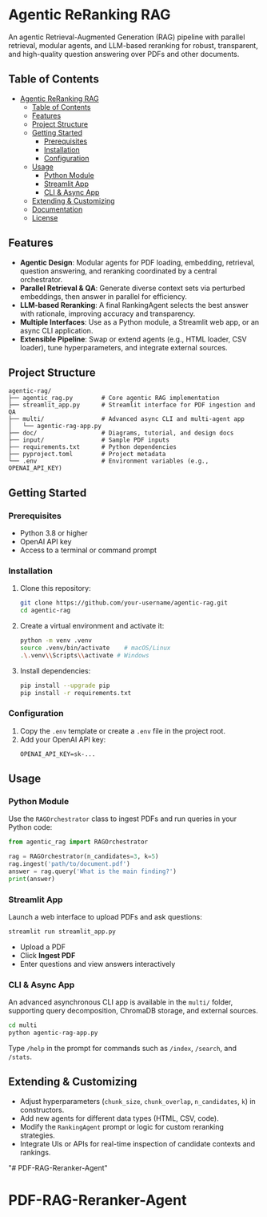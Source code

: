 # Agentic ReRanking RAG

An agentic Retrieval-Augmented Generation (RAG) pipeline with parallel retrieval, modular agents, and LLM-based reranking for robust, transparent, and high-quality question answering over PDFs and other documents.


## Table of Contents

- [Agentic ReRanking RAG](#agentic-reranking-rag)
  - [Table of Contents](#table-of-contents)
  - [Features](#features)
  - [Project Structure](#project-structure)
  - [Getting Started](#getting-started)
    - [Prerequisites](#prerequisites)
    - [Installation](#installation)
    - [Configuration](#configuration)
  - [Usage](#usage)
    - [Python Module](#python-module)
    - [Streamlit App](#streamlit-app)
    - [CLI \& Async App](#cli--async-app)
  - [Extending \& Customizing](#extending--customizing)
  - [Documentation](#documentation)
  - [License](#license)

## Features

- **Agentic Design**: Modular agents for PDF loading, embedding, retrieval, question answering, and reranking coordinated by a central orchestrator.
- **Parallel Retrieval & QA**: Generate diverse context sets via perturbed embeddings, then answer in parallel for efficiency.
- **LLM-based Reranking**: A final RankingAgent selects the best answer with rationale, improving accuracy and transparency.
- **Multiple Interfaces**: Use as a Python module, a Streamlit web app, or an async CLI application.
- **Extensible Pipeline**: Swap or extend agents (e.g., HTML loader, CSV loader), tune hyperparameters, and integrate external sources.

## Project Structure

```text
agentic-rag/
├── agentic_rag.py        # Core agentic RAG implementation
├── streamlit_app.py      # Streamlit interface for PDF ingestion and QA
├── multi/                # Advanced async CLI and multi-agent app
│   └── agentic-rag-app.py
├── doc/                  # Diagrams, tutorial, and design docs
├── input/                # Sample PDF inputs
├── requirements.txt      # Python dependencies
├── pyproject.toml        # Project metadata
└── .env                  # Environment variables (e.g., OPENAI_API_KEY)
``` 

## Getting Started

### Prerequisites

- Python 3.8 or higher
- OpenAI API key
- Access to a terminal or command prompt

### Installation

1. Clone this repository:
   ```bash
   git clone https://github.com/your-username/agentic-rag.git
   cd agentic-rag
   ```

2. Create a virtual environment and activate it:
   ```bash
   python -m venv .venv
   source .venv/bin/activate    # macOS/Linux
   .\.venv\\Scripts\\activate # Windows
   ```

3. Install dependencies:
   ```bash
   pip install --upgrade pip
   pip install -r requirements.txt
   ```

### Configuration

1. Copy the `.env` template or create a `.env` file in the project root.
2. Add your OpenAI API key:
   ```env
   OPENAI_API_KEY=sk-...
   ```

## Usage

### Python Module

Use the `RAGOrchestrator` class to ingest PDFs and run queries in your Python code:

```python
from agentic_rag import RAGOrchestrator

rag = RAGOrchestrator(n_candidates=3, k=5)
rag.ingest('path/to/document.pdf')
answer = rag.query('What is the main finding?')
print(answer)
```

### Streamlit App

Launch a web interface to upload PDFs and ask questions:

```bash
streamlit run streamlit_app.py
```

- Upload a PDF
- Click **Ingest PDF**
- Enter questions and view answers interactively

### CLI & Async App

An advanced asynchronous CLI app is available in the `multi/` folder, supporting query decomposition, ChromaDB storage, and external sources.

```bash
cd multi
python agentic-rag-app.py
```

Type `/help` in the prompt for commands such as `/index`, `/search`, and `/stats`.

## Extending & Customizing

- Adjust hyperparameters (`chunk_size`, `chunk_overlap`, `n_candidates`, `k`) in constructors.
- Add new agents for different data types (HTML, CSV, code).
- Modify the `RankingAgent` prompt or logic for custom reranking strategies.
- Integrate UIs or APIs for real-time inspection of candidate contexts and rankings.

"# PDF-RAG-Reranker-Agent" 
# PDF-RAG-Reranker-Agent
